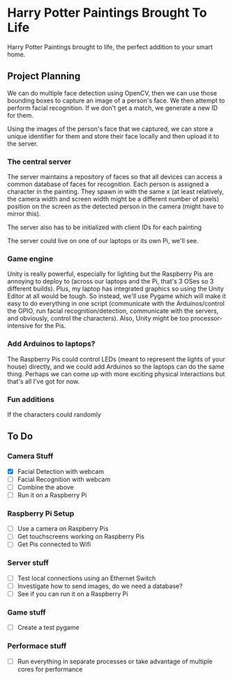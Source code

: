 # Harry Potter Paintings Brought To Life
Harry Potter Paintings brought to life, the perfect addition to your smart home.

## Project Planning
We can do multiple face detection using OpenCV, then we can use those bounding boxes to capture an image of a person's face. We then attempt to perform facial recognition.
If we don't get a match, we generate a new ID for them.

Using the images of the person's face that we captured, we can store a unique identifier for them and store their face locally and then upload it to the server.

### The central server
The server maintains a repository of faces so that all devices can access a common database of faces for recognition.
Each person is assigned a character in the painting. They spawn in with the same x (at least relatively, the camera width and screen width might be a different number of pixels) position on the screen as the detected person in the camera (might have to mirror this).

The server also has to be initialized with client IDs for each painting 

The server could live on one of our laptops or its own Pi, we'll see.

### Game engine
Unity is really powerful, especially for lighting but the Raspberry Pis are annoying to deploy to (across our laptops and the Pi, that's 3 OSes so 3 different builds). Plus, my laptop has integrated graphics so using the Unity Editor at all would be tough. So instead, we'll use Pygame which will make it easy to do everything in one script (communicate with the Arduinos/control the GPIO, run facial recognition/detection, communicate with the servers, and obviously, control the characters). Also, Unity might be too processor-intensive for the Pis.

### Add Arduinos to laptops?
The Raspberry Pis could control LEDs (meant to represent the lights of your house) directly, and we could add Arduinos so the laptops can do the same thing. Perhaps we can come up with more exciting physical interactions but that's all I've got for now.

### Fun additions
If the characters could randomly 

## To Do
### Camera Stuff
- [x] Facial Detection with webcam
- [ ] Facial Recognition with webcam
- [ ] Combine the above
- [ ] Run it on a Raspberry Pi
### Raspberry Pi Setup
- [ ] Use a camera on Raspberry Pis
- [ ] Get touchscreens working on Raspberry Pis
- [ ] Get Pis connected to Wifi
### Server stuff
- [ ] Test local connections using an Ethernet Switch
- [ ] Investigate how to send images, do we need a database?
- [ ] See if you can run it on a Raspberry Pi
### Game stuff
- [ ] Create a test pygame
### Performace stuff
- [ ] Run everything in separate processes or take advantage of multiple cores for performance



